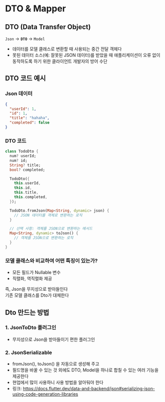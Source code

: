 # DTO & Mapper
## DTO (Data Transfer Object)
`Json` -> **`DTO`** -> `Model`
- 데이터를 모델 클래스로 변환할 때 사용되는 중간 전달 객체다
- 못된 데이터 소스(예: 잘못된 JSON 데이터)를 받았을 때 애플리케이션이 오류 없이 동작하도록 하기 위한 클라이언트 개발자의 방어 수단

## DTO 코드 예시
### Json 데이터
```json
{
  "userId": 1,
  "id": 1,
  "title": "hahaha",
  "completed": false
}
```
### DTO 코드
```dart
class TodoDto {
  num? userId;
  num? id;
  String? title;
  bool? completed;

  TodoDto({
    this.userId,
    this.id,
    this.title,
    this.completed,
  });

  TodoDto.fromJson(Map<String, dynamic> json) {
    // JSON 데이터를 객체로 변환하는 로직
  }

  // 선택 사항: 객체를 JSON으로 변환하는 메서드
  Map<String, dynamic> toJson() {
    // 객체를 JSON으로 변환하는 로직
  }
}
```

### 모델 클래스와 비교하여 어떤 특징이 있는가?

- 모든 필드가 Nullable 변수
- 직렬화, 역직렬화 제공

즉, Json을 무지성으로 받아들인다  
기존 모델 클래스를 Dto가 대체한다

## Dto 만드는 방법
### 1. JsonToDto 플러그인
- 무지성으로 Json을 받아들이기 편한 플러그인
### 2. JsonSerializable  
- fromJson(), toJson() 을 자동으로 생성해 주고
- 필드명을 바꿀 수 있는 것 외에도 DTO, Model을 하나로 합칠 수 있는 여러 기능을 제공한다
- 현업에서 많이 사용하니 사용 방법을 알아둬야 한다  
- 링크: https://docs.flutter.dev/data-and-backend/json#serializing-json-using-code-generation-libraries

